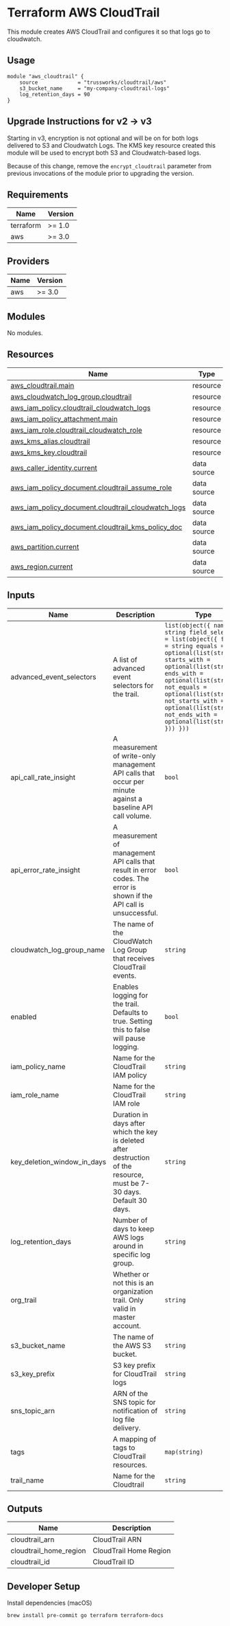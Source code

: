 # Terraform AWS CloudTrail

This module creates AWS CloudTrail and configures it so that logs go to cloudwatch.

## Usage

```hcl
module "aws_cloudtrail" {
    source             = "trussworks/cloudtrail/aws"
    s3_bucket_name     = "my-company-cloudtrail-logs"
    log_retention_days = 90
}
```

## Upgrade Instructions for v2 -> v3

Starting in v3, encryption is not optional and will be on for both logs
delivered to S3 and Cloudwatch Logs. The KMS key resource created this
module will be used to encrypt both S3 and Cloudwatch-based logs.

Because of this change, remove the `encrypt_cloudtrail` parameter from
previous invocations of the module prior to upgrading the version.

<!-- BEGIN_TF_DOCS -->
## Requirements

| Name | Version |
|------|---------|
| terraform | >= 1.0 |
| aws | >= 3.0 |

## Providers

| Name | Version |
|------|---------|
| aws | >= 3.0 |

## Modules

No modules.

## Resources

| Name | Type |
|------|------|
| [aws_cloudtrail.main](https://registry.terraform.io/providers/hashicorp/aws/latest/docs/resources/cloudtrail) | resource |
| [aws_cloudwatch_log_group.cloudtrail](https://registry.terraform.io/providers/hashicorp/aws/latest/docs/resources/cloudwatch_log_group) | resource |
| [aws_iam_policy.cloudtrail_cloudwatch_logs](https://registry.terraform.io/providers/hashicorp/aws/latest/docs/resources/iam_policy) | resource |
| [aws_iam_policy_attachment.main](https://registry.terraform.io/providers/hashicorp/aws/latest/docs/resources/iam_policy_attachment) | resource |
| [aws_iam_role.cloudtrail_cloudwatch_role](https://registry.terraform.io/providers/hashicorp/aws/latest/docs/resources/iam_role) | resource |
| [aws_kms_alias.cloudtrail](https://registry.terraform.io/providers/hashicorp/aws/latest/docs/resources/kms_alias) | resource |
| [aws_kms_key.cloudtrail](https://registry.terraform.io/providers/hashicorp/aws/latest/docs/resources/kms_key) | resource |
| [aws_caller_identity.current](https://registry.terraform.io/providers/hashicorp/aws/latest/docs/data-sources/caller_identity) | data source |
| [aws_iam_policy_document.cloudtrail_assume_role](https://registry.terraform.io/providers/hashicorp/aws/latest/docs/data-sources/iam_policy_document) | data source |
| [aws_iam_policy_document.cloudtrail_cloudwatch_logs](https://registry.terraform.io/providers/hashicorp/aws/latest/docs/data-sources/iam_policy_document) | data source |
| [aws_iam_policy_document.cloudtrail_kms_policy_doc](https://registry.terraform.io/providers/hashicorp/aws/latest/docs/data-sources/iam_policy_document) | data source |
| [aws_partition.current](https://registry.terraform.io/providers/hashicorp/aws/latest/docs/data-sources/partition) | data source |
| [aws_region.current](https://registry.terraform.io/providers/hashicorp/aws/latest/docs/data-sources/region) | data source |

## Inputs

| Name | Description | Type | Default | Required |
|------|-------------|------|---------|:--------:|
| advanced\_event\_selectors | A list of advanced event selectors for the trail. | ```list(object({ name = string field_selectors = list(object({ field = string equals = optional(list(string)) starts_with = optional(list(string)) ends_with = optional(list(string)) not_equals = optional(list(string)) not_starts_with = optional(list(string)) not_ends_with = optional(list(string)) })) }))``` | `[]` | no |
| api\_call\_rate\_insight | A measurement of write-only management API calls that occur per minute against a baseline API call volume. | `bool` | `false` | no |
| api\_error\_rate\_insight | A measurement of management API calls that result in error codes. The error is shown if the API call is unsuccessful. | `bool` | `false` | no |
| cloudwatch\_log\_group\_name | The name of the CloudWatch Log Group that receives CloudTrail events. | `string` | `"cloudtrail-events"` | no |
| enabled | Enables logging for the trail. Defaults to true. Setting this to false will pause logging. | `bool` | `true` | no |
| iam\_policy\_name | Name for the CloudTrail IAM policy | `string` | `"cloudtrail-cloudwatch-logs-policy"` | no |
| iam\_role\_name | Name for the CloudTrail IAM role | `string` | `"cloudtrail-cloudwatch-logs-role"` | no |
| key\_deletion\_window\_in\_days | Duration in days after which the key is deleted after destruction of the resource, must be 7-30 days.  Default 30 days. | `string` | `30` | no |
| log\_retention\_days | Number of days to keep AWS logs around in specific log group. | `string` | `90` | no |
| org\_trail | Whether or not this is an organization trail. Only valid in master account. | `string` | `"false"` | no |
| s3\_bucket\_name | The name of the AWS S3 bucket. | `string` | n/a | yes |
| s3\_key\_prefix | S3 key prefix for CloudTrail logs | `string` | `"cloudtrail"` | no |
| sns\_topic\_arn | ARN of the SNS topic for notification of log file delivery. | `string` | `""` | no |
| tags | A mapping of tags to CloudTrail resources. | `map(string)` | `{}` | no |
| trail\_name | Name for the Cloudtrail | `string` | `"cloudtrail"` | no |

## Outputs

| Name | Description |
|------|-------------|
| cloudtrail\_arn | CloudTrail ARN |
| cloudtrail\_home\_region | CloudTrail Home Region |
| cloudtrail\_id | CloudTrail ID |
<!-- END_TF_DOCS -->

## Developer Setup

Install dependencies (macOS)

```shell
brew install pre-commit go terraform terraform-docs
```
